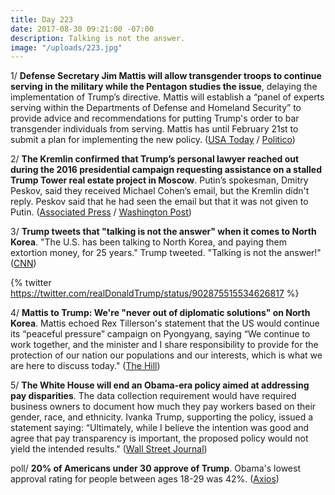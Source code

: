 ```yaml
---
title: Day 223
date: 2017-08-30 09:21:00 -07:00
description: Talking is not the answer.
image: "/uploads/223.jpg"
---
```


1/ **Defense Secretary Jim Mattis will allow transgender troops to continue serving in the military while the Pentagon studies the issue**, delaying the implementation of Trump’s directive. Mattis will establish a “panel of experts serving within the Departments of Defense and Homeland Security” to provide advice and recommendations for putting Trump's order to bar transgender individuals from serving. Mattis has until February 21st to submit a plan for implementing the new policy. ([USA Today](https://www.usatoday.com/story/news/politics/2017/08/29/mattis-orders-pentagon-allow-transgender-troops-continue-serving-pending-study/614711001/) / [Politico](http://www.politico.com/story/2017/08/29/mattis-transgender-troops-pentagon-trump-242156))

2/ **The Kremlin confirmed that Trump’s personal lawyer reached out during the 2016 presidential campaign requesting assistance on a stalled Trump Tower real estate project in Moscow**. Putin’s spokesman, Dmitry Peskov, said they received Michael Cohen’s email, but the Kremlin didn't reply. Peskov said that he had seen the email but that it was not given to Putin. ([Associated Press](https://apnews.com/b584e7f4fffe46f6ae4520727f117201) / [Washington Post](https://www.washingtonpost.com/world/kremlin-confirms-it-received-letter-from-trump-lawyer-about-stalled-moscow-real-estate-project-but-did-not-respond/2017/08/30/ee509c0a-8d80-11e7-8df5-c2e5cf46c1e2_story.html))

3/ **Trump tweets that "talking is not the answer" when it comes to North Korea**. "The U.S. has been talking to North Korea, and paying them extortion money, for 25 years." Trump tweeted. "Talking is not the answer!" ([CNN](http://www.cnn.com/2017/08/30/politics/trump-talking-not-the-answer-north-korea/index.html))

{% twitter https://twitter.com/realDonaldTrump/status/902875515534626817 %}

4/ **Mattis to Trump: We're "never out of diplomatic solutions" on North Korea**. Mattis echoed Rex Tillerson's statement that the US would continue its “peaceful pressure” campaign on Pyongyang, saying “We continue to work together, and the minister and I share responsibility to provide for the protection of our nation our populations and our interests, which is what we are here to discuss today." ([The Hill](http://thehill.com/policy/defense/348539-mattis-responds-to-trump-us-never-out-of-diplomatic-solutions-on-north-korea))

5/ **The White House will end an Obama-era policy aimed at addressing pay disparities**. The data collection requirement would have required business owners to document how much they pay workers based on their gender, race, and ethnicity. Ivanka Trump, supporting the policy, issued a statement saying: “Ultimately, while I believe the intention was good and agree that pay transparency is important, the proposed policy would not yield the intended results." ([Wall Street Journal](https://www.wsj.com/articles/white-house-wont-require-firms-to-report-pay-by-gender-race-1504047656))

poll/ **20% of Americans under 30 approve of Trump**. Obama's lowest approval rating for people between ages 18-29 was 42%. ([Axios](https://www.axios.com/trumps-approval-among-people-under-30-reaches-new-low-2479223836.html))

